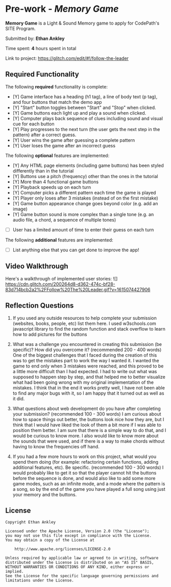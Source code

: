 # Pre-work - *Memory Game*

**Memory Game** is a Light & Sound Memory game to apply for CodePath's SITE Program. 

Submitted by: **Ethan Ankley**

Time spent: **4** hours spent in total

Link to project:  https://glitch.com/edit/#!/follow-the-leader


## Required Functionality

The following **required** functionality is complete:

* [Y] Game interface has a heading (h1 tag), a line of body text (p tag), and four buttons that match the demo app
* [Y] "Start" button toggles between "Start" and "Stop" when clicked. 
* [Y] Game buttons each light up and play a sound when clicked. 
* [Y] Computer plays back sequence of clues including sound and visual cue for each button
* [Y] Play progresses to the next turn (the user gets the next step in the pattern) after a correct guess. 
* [Y] User wins the game after guessing a complete pattern
* [Y] User loses the game after an incorrect guess

The following **optional** features are implemented:

* [Y] Any HTML page elements (including game buttons) has been styled differently than in the tutorial
* [Y] Buttons use a pitch (frequency) other than the ones in the tutorial
* [Y] More than 4 functional game buttons
* [Y] Playback speeds up on each turn
* [Y] Computer picks a different pattern each time the game is played
* [Y] Player only loses after 3 mistakes (instead of on the first mistake)
* [Y] Game button appearance change goes beyond color (e.g. add an image)
* [Y] Game button sound is more complex than a single tone (e.g. an audio file, a chord, a sequence of multiple tones)
* [ ] User has a limited amount of time to enter their guess on each turn

The following **additional** features are implemented:

- [ ] List anything else that you can get done to improve the app!

## Video Walkthrough

Here's a walkthrough of implemented user stories:
![] https://cdn.glitch.com/200264d8-d362-474c-bf28-83d714bcb2a2%2FFollow%20The%20Leader.gif?v=1615074427906


## Reflection Questions
1. If you used any outside resources to help complete your submission (websites, books, people, etc) list them here. 
I used w3schools.com javascript library to find the random function and stack overflow to learn how to add pictures for the buttons

2. What was a challenge you encountered in creating this submission (be specific)? How did you overcome it? (recommended 200 - 400 words) 
One of the biggest challenges that I faced during the creation of this was to get the mistakes part to work the way I wanted it. I wanted the game to end only when 3 mistakes were reached, and this proved to be
a little more difficult than I had expected. I had to write out what was supposed to happen step by step, and that helped me to better visualize what had been going wrong with my original implementation of the 
mistakes. I think that in the end it works pretty well, I have not been able to find any major bugs with it, so I am happy that it turned out as well as it did.

3. What questions about web development do you have after completing your submission? (recommended 100 - 300 words) 
I am curious about how to space things out better, the buttons look nice how they are, but I think that I would have liked the look of them a bit more if I was able to position them better. I am sure that
there is a simple way to do that, and I would be curious to know more. I also would like to know more about the sounds that were used, and if there is a way to make chords without having to know the frequencies
off hand.

4. If you had a few more hours to work on this project, what would you spend them doing (for example: refactoring certain functions, adding additional features, etc). Be specific. (recommended 100 - 300 words) 
I would probably like to get it so that the player cannot hit the buttons before the sequence is done, and would also like to add some more game modes, such as an infinite mode, and a mode where the pattern is a 
song, so by the end of the game you have played a full song using just your memory and the buttons. 



## License

    Copyright Ethan Ankley

    Licensed under the Apache License, Version 2.0 (the "License");
    you may not use this file except in compliance with the License.
    You may obtain a copy of the License at

        http://www.apache.org/licenses/LICENSE-2.0

    Unless required by applicable law or agreed to in writing, software
    distributed under the License is distributed on an "AS IS" BASIS,
    WITHOUT WARRANTIES OR CONDITIONS OF ANY KIND, either express or implied.
    See the License for the specific language governing permissions and
    limitations under the License.